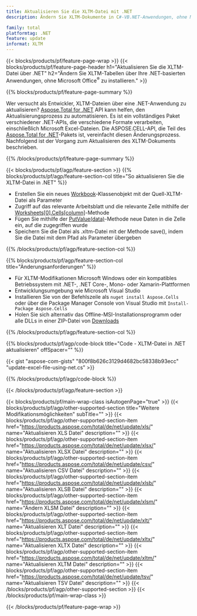 ```yaml
---
title: Aktualisieren Sie die XLTM-Datei mit .NET
description: Ändern Sie XLTM-Dokumente in C#-VB.NET-Anwendungen, ohne Microsoft Excel zu verwenden. 

family: total
platformtag: .NET
feature: update
informat: XLTM
---
```

{{< blocks/products/pf/feature-page-wrap >}}
{{< blocks/products/pf/feature-page-header h1="Aktualisieren Sie die XLTM-Datei über .NET" h2="Ändern Sie XLTM-Tabellen über Ihre .NET-basierten Anwendungen, ohne Microsoft Office<sup>&reg;</sup> zu installieren." >}}

{{% blocks/products/pf/feature-page-summary %}}

Wer versucht als Entwickler, XLTM-Dateien über eine .NET-Anwendung zu aktualisieren? [Aspose.Total for .NET](https://products.aspose.com/total/net/) API kann helfen, den Aktualisierungsprozess zu automatisieren. Es ist ein vollständiges Paket verschiedener .NET-APIs, die verschiedene Formate verarbeiten, einschließlich Microsoft Excel-Dateien. Die ASPOSE.CELL-API, die Teil des [Aspose.Total for .NET](https://products.aspose.com/total/net/)-Pakets ist, vereinfacht diesen Änderungsprozess. Nachfolgend ist der Vorgang zum Aktualisieren des XLTM-Dokuments beschrieben.

{{% /blocks/products/pf/feature-page-summary %}}

{{< blocks/products/pf/agp/feature-section >}}
{{% blocks/products/pf/agp/feature-section-col title="So aktualisieren Sie die XLTM-Datei in .NET" %}}

- Erstellen Sie ein neues [Workbook](https://reference.aspose.com/cells/net/aspose.cells/workbook/)-Klassenobjekt mit der Quell-XLTM-Datei als Parameter
- Zugriff auf das relevante Arbeitsblatt und die relevante Zelle mithilfe der [Worksheets[0].Cells[column]](https://reference.aspose.com/cells/net/aspose.cells/worksheet/cells/)-Methode
- Fügen Sie mithilfe der [PutValue(data)](https://reference.aspose.com/cells/net/aspose.cells/cell/putvalue/)-Methode neue Daten in die Zelle ein, auf die zugegriffen wurde
- Speichern Sie die Datei als .xltm-Datei mit der Methode save(), indem Sie die Datei mit dem Pfad als Parameter übergeben

{{% /blocks/products/pf/agp/feature-section-col %}}

{{% blocks/products/pf/agp/feature-section-col title="Änderungsanforderungen" %}}

- Für XLTM-Modifikationen Microsoft Windows oder ein kompatibles Betriebssystem mit .NET-, .NET Core-, Mono- oder Xamarin-Plattformen
- Entwicklungsumgebung wie Microsoft Visual Studio 
- Installieren Sie von der Befehlszeile als ```nuget install Aspose.Cells``` oder über die Package Manager Console von Visual Studio mit ```Install-Package Aspose.Cells```
- Holen Sie sich alternativ das Offline-MSI-Installationsprogramm oder alle DLLs in einer ZIP-Datei von [Downloads](https://downloads.aspose.com/cells/net)

{{% /blocks/products/pf/agp/feature-section-col %}}

{{% blocks/products/pf/agp/code-block title="Code - XLTM-Datei in .NET aktualisieren" offSpacer="" %}}

{{< gist "aspose-com-gists" "800f8b626c3129d4682bc58338b93ecc" "update-excel-file-using-net.cs" >}}

{{% /blocks/products/pf/agp/code-block %}}

{{< /blocks/products/pf/agp/feature-section >}}

{{< blocks/products/pf/main-wrap-class isAutogenPage="true" >}}
{{< blocks/products/pf/agp/other-supported-section title="Weitere Modifikationsmöglichkeiten" subTitle="" >}}
{{< blocks/products/pf/agp/other-supported-section-item href="https://products.aspose.com/total/de/net/update/xls/" name="Aktualisieren XLS Datei" description="" >}}
{{< blocks/products/pf/agp/other-supported-section-item href="https://products.aspose.com/total/de/net/update/xlsx/" name="Aktualisieren XLSX Datei" description="" >}}
{{< blocks/products/pf/agp/other-supported-section-item href="https://products.aspose.com/total/de/net/update/csv/" name="Aktualisieren CSV Datei" description="" >}}
{{< blocks/products/pf/agp/other-supported-section-item href="https://products.aspose.com/total/de/net/update/xlsb/" name="Aktualisieren XLSB Datei" description="" >}}
{{< blocks/products/pf/agp/other-supported-section-item href="https://products.aspose.com/total/de/net/update/xlsm/" name="Ändern XLSM Datei" description="" >}}
{{< blocks/products/pf/agp/other-supported-section-item href="https://products.aspose.com/total/de/net/update/xlt/" name="Aktualisieren XLT Datei" description="" >}}
{{< blocks/products/pf/agp/other-supported-section-item href="https://products.aspose.com/total/de/net/update/xltx/" name="Aktualisieren XLTX Datei" description="" >}}
{{< blocks/products/pf/agp/other-supported-section-item href="https://products.aspose.com/total/de/net/update/xltm/" name="Aktualisieren XLTM Datei" description="" >}}
{{< blocks/products/pf/agp/other-supported-section-item href="https://products.aspose.com/total/de/net/update/tsv/" name="Aktualisieren TSV Datei" description="" >}}
{{< /blocks/products/pf/agp/other-supported-section >}}
{{< /blocks/products/pf/main-wrap-class >}}

{{< /blocks/products/pf/feature-page-wrap >}}